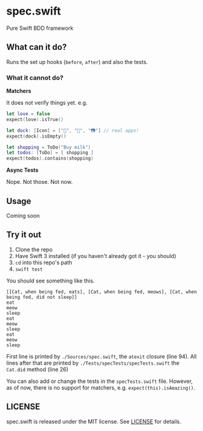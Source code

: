 # spec.swift

Pure Swift BDD framework

## What can it do?

Runs the set up hooks (`before`, `after`) and also the tests.

### What it cannot do?

**Matchers**

It does not verify things yet. e.g.

```swift
let love = false
expect(love).isTrue()

let dock: [Icon] = ["📔", "🎵", "📷"] // real apps!
expect(dock).isEmpty()

let shopping = ToDo("Buy milk")
let todos: [ToDo] = [ shopping ]
expect(todos).contains(shopping)
```

**Async Tests**

Nope. Not those. Not now.

## Usage

Coming soon

## Try it out

1. Clone the repo
2. Have Swift 3 installed (if you haven't already got it - you should)
3. `cd` into this repo's path
4. `swift test`

You should see something like this.

```
[[Cat, when being fed, eats], [Cat, when being fed, meows], [Cat, when being fed, did not sleep]]
eat
meow
sleep
eat
meow
sleep
eat
meow
sleep
```

First line is printed by `./Sources/spec.swift`, the `atexit` closure (line 94).
All lines after that are printed by `./Tests/specTests/specTests.swift` the
`Cat.did` method (line 26)

You can also add or change the tests in the `specTests.swift` file. However, as
of now, there is no support for matchers, e.g. `expect(this).isAmazing()`.

## LICENSE

spec.swift is released under the MIT license. See [LICENSE](LICENSE) for details.
